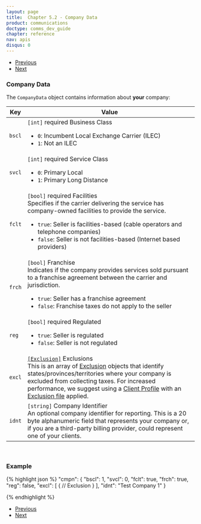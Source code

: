 ```yaml
---
layout: page
title:  Chapter 5.2 - Company Data
product: communications
doctype: comms_dev_guide
chapter: reference
nav: apis
disqus: 0
---
```


<ul class="pager">
  <li class="previous"><a href="/communications/dev-guide/reference/calc-taxes-request/"><i class="glyphicon glyphicon-chevron-left"></i>Previous</a></li>
  <li class="next"><a href="/communications/dev-guide/reference/invoice/">Next<i class="glyphicon glyphicon-chevron-right"></i></a></li>
</ul>

<h3>Company Data</h3>

The <code>CompanyData</code> object contains information about <b>your</b> company:

<div class="mobile-table">
  <table class="styled-table">
    <thead>
      <tr>
        <th>Key</th>
        <th>Value</th>
      </tr>
    </thead>
    <tbody>
      <tr>
        <td><code>bscl</code></td>
        <td><code>[int]</code> <span class="t5">required</span> Business Class
          <ul class="dev-guide-list">
            <li><code>0</code>: Incumbent Local Exchange Carrier (ILEC)</li>
            <li><code>1</code>: Not an ILEC</li>
          </ul>
        </td>
      </tr>
      <tr>
        <td><code>svcl</code></td>
        <td><code>[int]</code> <span class="t5">required</span> Service Class
          <ul class="dev-guide-list">
            <li><code>0</code>: Primary Local</li>
            <li><code>1</code>: Primary Long Distance</li>
          </ul>
        </td>
      </tr>
      <tr>
        <td><code>fclt</code></td>
        <td><code>[bool]</code> <span class="t5">required</span> Facilities
          <br/>
          Specifies if the carrier delivering the service has company-owned facilities to provide the service.
          <ul class="dev-guide-list">
            <li><code>true</code>: Seller is facilities-based (cable operators and telephone companies)</li>
            <li><code>false</code>: Seller is not facilities-based (Internet based providers)</li>
          </ul>
        </td>
      </tr>
      <tr>
        <td><code>frch</code></td>
        <td><code>[bool]</code> Franchise 
          <br/>
          Indicates if the company provides services sold pursuant to a franchise agreement between the carrier and jurisdiction.
          <ul class="dev-guide-list">
            <li><code>true</code>: Seller has a franchise agreement</li>
            <li><code>false</code>: Franchise taxes do not apply to the seller</li>
          </ul>
        </td>
      </tr>
      <tr>
        <td><code>reg</code></td>
        <td><code>[bool]</code> <span class="t5">required</span> Regulated 
          <ul class="dev-guide-list">
            <li><code>true</code>: Seller is regulated</li>
            <li><code>false</code>: Seller is not regulated</li>
          </ul>
        </td>
      </tr>
      <tr>
        <td><code>excl</code></td>
        <td><a class="dev-guide-link" href="/communications/dev-guide/reference/exclusion/"><code>[Exclusion]</code></a> Exclusions 
        <br>
        This is an array of <a class="dev-guide-link" href="/communications/dev-guide/reference/exclusion/">Exclusion</a> objects that identify states/provinces/territories where your company is excluded from collecting taxes.  For increased performance, we suggest using a <a class="dev-guide-link" href="/communications/dev-guide/customizing-transactions/client-profiles/">Client Profile</a> with an <a class="dev-guide-link" href="/communications/dev-guide/customizing-transactions/account-customizations/">Exclusion file</a> applied.
        </td>
      </tr>
      <tr>
        <td><code>idnt</code></td>
        <td><code>[string]</code> Company Identifier 
        <br>
        An optional company identifier for reporting.  This is a 20 byte alphanumeric field that represents your company or, if you are a third-party billing provider, could represent one of your clients.
        </td>
      </tr>
    </tbody>
  </table>
<div>
<br>

<h3>Example</h3>

{% highlight json %}
"cmpn": {
  "bscl": 1,
  "svcl": 0,
  "fclt": true,
  "frch": true,
  "reg": false,
  "excl": [
    {
      // Exclusion
    }
  ],
  "idnt": "Test Company 1"
}

{% endhighlight %}

<ul class="pager">
  <li class="previous"><a href="/communications/dev-guide/reference/calc-taxes-request/"><i class="glyphicon glyphicon-chevron-left"></i>Previous</a></li>
  <li class="next"><a href="/communications/dev-guide/reference/invoice/">Next<i class="glyphicon glyphicon-chevron-right"></i></a></li>
</ul>